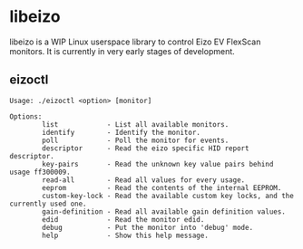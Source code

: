 # libeizo

libeizo is a WIP Linux userspace library to control Eizo EV FlexScan monitors. 
It is currently in very early stages of development.

## eizoctl

```
Usage: ./eizoctl <option> [monitor]

Options:
        list            - List all available monitors.
        identify        - Identify the monitor.
        poll            - Poll the monitor for events.
        descriptor      - Read the eizo specific HID report descriptor.
        key-pairs       - Read the unknown key value pairs behind usage ff300009.
        read-all        - Read all values for every usage.
        eeprom          - Read the contents of the internal EEPROM.
        custom-key-lock - Read the available custom key locks, and the currently used one.
        gain-definition - Read all available gain definition values.
        edid            - Read the monitor edid.
        debug           - Put the monitor into 'debug' mode.
        help            - Show this help message.
```
